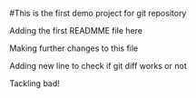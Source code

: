 #This is the first demo project for git repository

Adding the first READMME file here

Making further changes to this file


Adding new line to check if git diff works or not

Tackling bad!
